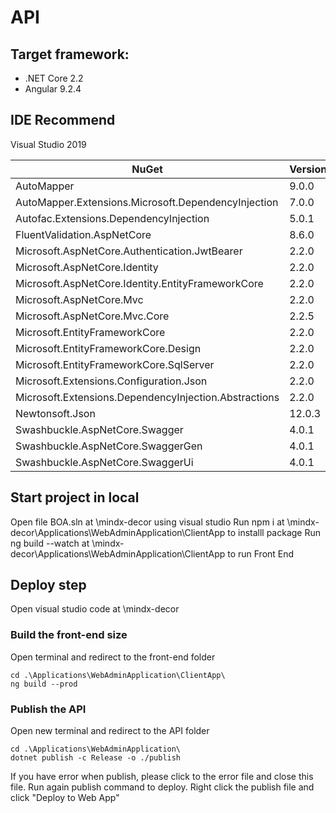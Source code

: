 # API

## Target framework:

- .NET Core 2.2 
- Angular 9.2.4


## IDE Recommend

Visual Studio 2019

| NuGet                                                 | Version |
| ----------------------------------------------------- | ------- |
| AutoMapper                                            | 9.0.0   |
| AutoMapper.Extensions.Microsoft.DependencyInjection   | 7.0.0   |
| Autofac.Extensions.DependencyInjection                | 5.0.1   |
| FluentValidation.AspNetCore                           | 8.6.0   |
| Microsoft.AspNetCore.Authentication.JwtBearer         | 2.2.0   |
| Microsoft.AspNetCore.Identity                         | 2.2.0   |
| Microsoft.AspNetCore.Identity.EntityFrameworkCore     | 2.2.0   |
| Microsoft.AspNetCore.Mvc                              | 2.2.0   |
| Microsoft.AspNetCore.Mvc.Core                         | 2.2.5   |
| Microsoft.EntityFrameworkCore                         | 2.2.0   |
| Microsoft.EntityFrameworkCore.Design                  | 2.2.0   |
| Microsoft.EntityFrameworkCore.SqlServer               | 2.2.0   |
| Microsoft.Extensions.Configuration.Json               | 2.2.0   |
| Microsoft.Extensions.DependencyInjection.Abstractions | 2.2.0   |
| Newtonsoft.Json                                       | 12.0.3  |
| Swashbuckle.AspNetCore.Swagger                        | 4.0.1   |
| Swashbuckle.AspNetCore.SwaggerGen                     | 4.0.1   |
| Swashbuckle.AspNetCore.SwaggerUi                      | 4.0.1   |

## Start project in local
Open file BOA.sln at \mindx-decor using visual studio
Run npm i at \mindx-decor\Applications\WebAdminApplication\ClientApp to installl package
Run ng build --watch at \mindx-decor\Applications\WebAdminApplication\ClientApp to run Front End

## Deploy step
Open visual studio code at \mindx-decor
### Build the front-end size
Open terminal and redirect to the front-end folder
```
cd .\Applications\WebAdminApplication\ClientApp\
ng build --prod
```
### Publish the API
Open new terminal and redirect to the API folder
```
cd .\Applications\WebAdminApplication\
dotnet publish -c Release -o ./publish
```
If you have error when publish, please click to the error file and close this file. Run again publish command to deploy.
Right click the publish file and click "Deploy to Web App"
